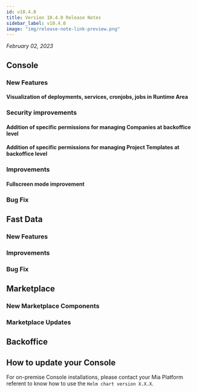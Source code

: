 ```yaml
---
id: v10.4.0
title: Version 10.4.0 Release Notes
sidebar_label: v10.4.0
image: "img/release-note-link-preview.png"
---
```


_February 02, 2023_

## Console

### New Features

#### Visualization of deployments, services, cronjobs, jobs in Runtime Area

### Security improvements 

#### Addition of specific permissions for managing Companies at backoffice level

#### Addition of specific permissions for managing Project Templates at backoffice level

### Improvements

#### Fullscreen mode improvement

### Bug Fix

## Fast Data

### New Features

### Improvements

### Bug Fix

## Marketplace

### New Marketplace Components

### Marketplace Updates

## Backoffice

## How to update your Console

For on-premise Console installations, please contact your Mia Platform referent to know how to use the `Helm chart version X.X.X`.
